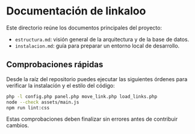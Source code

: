 # Documentación de linkaloo

Este directorio reúne los documentos principales del proyecto:

- `estructura.md`: visión general de la arquitectura y de la base de datos.
- `instalacion.md`: guía para preparar un entorno local de desarrollo.

## Comprobaciones rápidas

Desde la raíz del repositorio puedes ejecutar las siguientes órdenes para verificar la instalación y el estilo del código:

```bash
php -l config.php panel.php move_link.php load_links.php
node --check assets/main.js
npm run lint:css
```

Estas comprobaciones deben finalizar sin errores antes de contribuir cambios.
